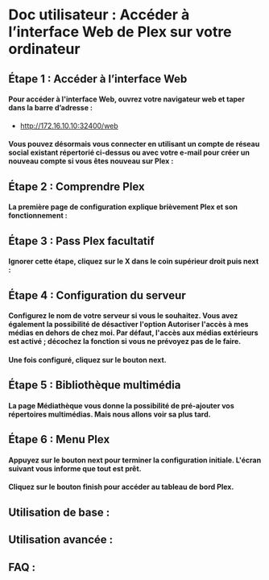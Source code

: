 # Doc utilisateur : Accéder à l’interface Web de Plex sur votre ordinateur

## Étape 1 : Accéder à l’interface Web

#### Pour accéder à l'interface Web, ouvrez votre navigateur web et taper dans la barre d’adresse :
- http://172.16.10.10:32400/web

#### Vous pouvez désormais vous connecter en utilisant un compte de réseau social existant répertorié ci-dessus ou avec votre e-mail pour créer un nouveau compte si vous êtes nouveau sur Plex :

## Étape 2 : Comprendre Plex

#### La première page de configuration explique brièvement Plex et son fonctionnement :

## Étape 3 : Pass Plex facultatif

#### Ignorer cette étape, cliquez sur le X dans le coin supérieur droit puis next :

## Étape 4 : Configuration du serveur

#### Configurez le nom de votre serveur si vous le souhaitez. Vous avez également la possibilité de désactiver l'option Autoriser l'accès à mes médias en dehors de chez moi. Par défaut, l'accès aux médias extérieurs est activé ; décochez la fonction si vous ne prévoyez pas de le faire.
#### Une fois configuré, cliquez sur le bouton next.

## Étape 5 : Bibliothèque multimédia

#### La page Médiathèque vous donne la possibilité de pré-ajouter vos répertoires multimédias. Mais nous allons voir sa plus tard.

## Étape 6 : Menu Plex

#### Appuyez sur le bouton next pour terminer la configuration initiale. L'écran suivant vous informe que tout est prêt.
#### Cliquez sur le bouton finish pour accéder au tableau de bord Plex.


## Utilisation de base :


## Utilisation avancée :


## FAQ :


